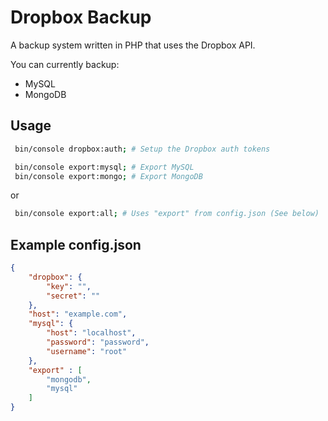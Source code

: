 Dropbox Backup
======

A backup system written in PHP that uses the Dropbox API.

You can currently backup:
 - MySQL
 - MongoDB

## Usage
```bash
 bin/console dropbox:auth; # Setup the Dropbox auth tokens
```


```bash
 bin/console export:mysql; # Export MySQL
 bin/console export:mongo; # Export MongoDB
```
or
```bash
 bin/console export:all; # Uses "export" from config.json (See below)
```

## Example config.json
```json
{
    "dropbox": {
        "key": "",
        "secret": ""
    },
    "host": "example.com",
    "mysql": {
        "host": "localhost",
        "password": "password",
        "username": "root"
    },
    "export" : [
        "mongodb",
        "mysql"
    ]
}
```
